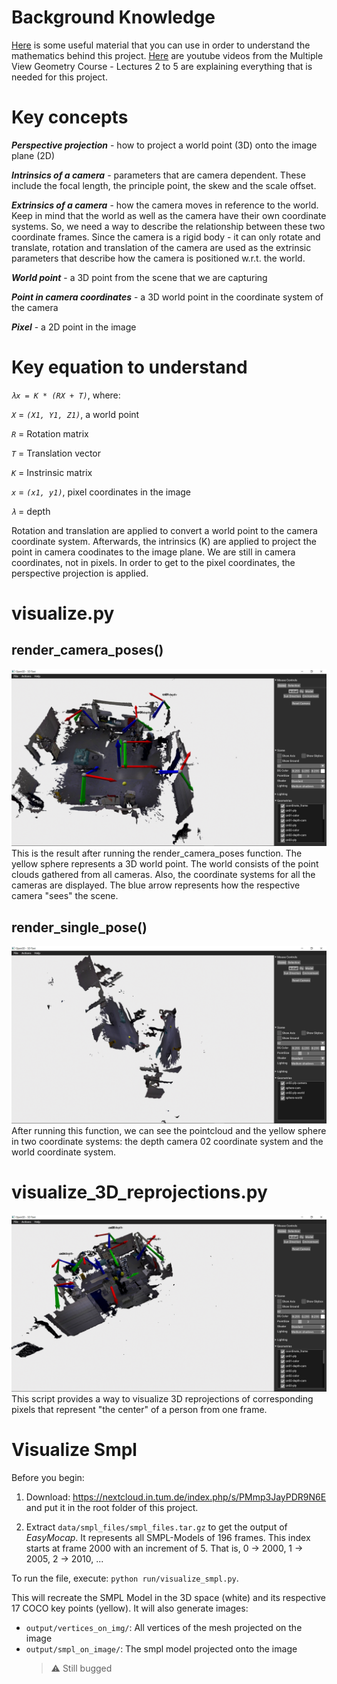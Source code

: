 # Background Knowledge

[Here](https://drive.google.com/drive/folders/1zOnaYQDOdhqWjW9ccykS4i8NwtDBUlTk?usp=sharing) is some useful material that you can use in order to understand the mathematics behind this project.
[Here](https://www.youtube.com/watch?v=RDkwklFGMfo&list=PLTBdjV_4f-EJn6udZ34tht9EVIW7lbeo4&ab_channel=cvprtum) are youtube videos from the Multiple View Geometry Course - Lectures 2 to 5 are explaining everything that is needed for this project.  

# Key concepts

**_Perspective projection_** - how to project a world point (3D) onto the image plane (2D)

**_Intrinsics of a camera_** - parameters that are camera dependent. These include the focal length, the principle point, the skew and the scale offset. 

**_Extrinsics of a camera_** - how the camera moves in reference to the world. Keep in mind that the world as well as the camera have their own coordinate systems. So, we need a way to describe the relationship between these two coordinate frames. Since the camera is a rigid body - it can only rotate and translate, rotation and translation of the camera are used as the extrinsic parameters that describe how the camera is positioned w.r.t. the world.

**_World point_** - a 3D point from the scene that we are capturing 

**_Point in camera coordinates_** - a 3D world point in the coordinate system of the camera

**_Pixel_** - a 2D point in the image 

# Key equation to understand
_```λx = K * (RX + T)```_, where:

_```X```_ = _```(X1, Y1, Z1)```_, a world point 

_```R```_ = Rotation matrix

_```T```_ = Translation vector

_```K```_ = Instrinsic matrix

_```x```_ = _```(x1, y1)```_, pixel coordinates in the image

_```λ```_ = depth 

Rotation and translation are applied to convert a world point to the camera coordinate system. Afterwards, the intrinsics (K) are applied to project the point in camera coodinates to the image plane. We are still in camera coordinates, not in pixels. In order to get to the pixel coordinates, the perspective projection is applied.

# visualize.py

## render_camera_poses()
![render_poses](assets/render_camera_poses.png)
This is the result after running the render_camera_poses function. The yellow sphere represents a 3D world point. The world consists of the point clouds gathered from all cameras. Also, the coordinate systems for all the cameras are displayed. The blue arrow represents how the respective camera "sees" the scene.

## render_single_pose()
![render_single_pose](assets/render_single_pose.png)
After running this function, we can see the pointcloud and the yellow sphere in two coordinate systems: the depth camera 02 coordinate system and the world coordinate system.

# visualize_3D_reprojections.py
![vis_3d_reprojection](assets/visualize_3d_reprojections.png)
This script provides a way to visualize 3D reprojections of corresponding pixels that represent "the center" of a person from one frame.  

# Visualize Smpl #

Before you begin:

1. Download: https://nextcloud.in.tum.de/index.php/s/PMmp3JayPDR9N6E and put it in the root folder of this project.

2. Extract `data/smpl_files/smpl_files.tar.gz` to get the output of *EasyMocap*. It represents all SMPL-Models of 196 frames.
    This index starts at frame 2000 with an increment of 5. That is, 0 -> 2000, 1 -> 2005, 2 -> 2010, ...

To run the file, execute: `python run/visualize_smpl.py`.

This will recreate the SMPL Model in the 3D space (white) and its respective 17 COCO key points (yellow). 
It will also generate images:

- `output/vertices_on_img/`: All vertices of the mesh projected on the image
- `output/smpl_on_image/`: The smpl model projected onto the image 
  > ⚠️ Still bugged



